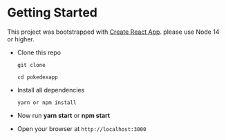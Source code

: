 # Getting Started

This project was bootstrapped with [Create React App](https://github.com/facebook/create-react-app).
please use Node 14 or higher.

- Clone this repo

  ```
  git clone 

  cd pokedexapp
  ```

- Install all dependencies

  ```
  yarn or npm install
  ```

- Now run **yarn start** or **npm start**

- Open your browser at `http://localhost:3000`